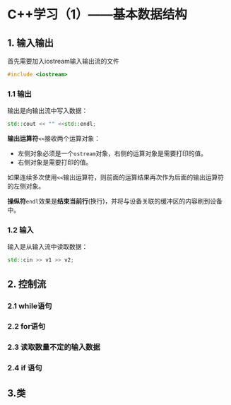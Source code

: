 # C++学习（1）——基本数据结构

## 1. 输入输出

首先需要加入iostream输入输出流的文件

```c++
#include <iostream>
```



### 1.1 输出

输出是向输出流中写入数据：

```c++
std::cout << "" <<std::endl;
```

**输出运算符**`<<`接收两个运算对象：

*    左侧对象必须是一个`ostream`对象，右侧的运算对象是需要打印的值。
*    右侧对象是需要打印的值。

如果连续多次使用`<<`输出运算符，则前面的运算结果再次作为后面的输出运算符的左侧对象。

**操纵符**`endl`效果是**结束当前行**(换行)，并将与设备关联的缓冲区的内容刷到设备中。



### 1.2 输入

输入是从输入流中读取数据：

```c++
std::cin >> v1 >> v2;
```



## 2. 控制流

### 2.1 while语句



### 2.2 for语句



### 2.3 读取数量不定的输入数据



### 2.4 if 语句



## 3.类



